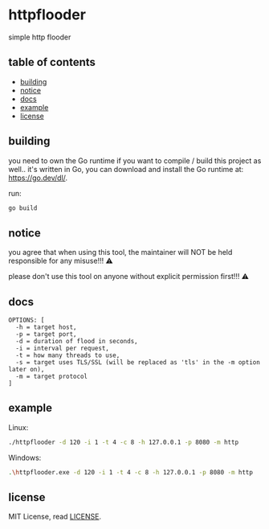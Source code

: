 # httpflooder
simple http flooder

## table of contents
- [building](#building)
- [notice](#notice)
- [docs](#docs)
- [example](#example)
- [license](#license)

## building
you need to own the Go runtime if you want to compile / build this project as well.. it's written in Go,
you can download and install the Go runtime at: https://go.dev/dl/.

run:
```bash
go build
```

## notice
you agree that when using this tool, the maintainer will NOT be held responsible for any misuse!!! ⚠️

please don't use this tool on anyone without explicit permission first!!! ⚠️

## docs
```
OPTIONS: [
  -h = target host,
  -p = target port,
  -d = duration of flood in seconds,
  -i = interval per request,
  -t = how many threads to use,
  -s = target uses TLS/SSL (will be replaced as 'tls' in the -m option later on),
  -m = target protocol
]
```

## example
Linux:
```bash
./httpflooder -d 120 -i 1 -t 4 -c 8 -h 127.0.0.1 -p 8080 -m http
```

Windows:
```bash
.\httpflooder.exe -d 120 -i 1 -t 4 -c 8 -h 127.0.0.1 -p 8080 -m http
```

## license
MIT License, read [LICENSE](LICENSE).
